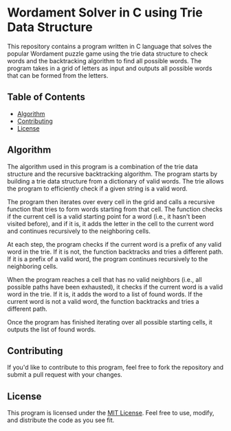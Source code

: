 # Wordament Solver in C using Trie Data Structure

This repository contains a program written in C language that solves the popular Wordament puzzle game using the trie data structure to check words and the backtracking algorithm to find all possible words. The program takes in a grid of letters as input and outputs all possible words that can be formed from the letters.

## Table of Contents

- [Algorithm](#algorithm)
- [Contributing](#contributing)
- [License](#license)

## Algorithm

The algorithm used in this program is a combination of the trie data structure and the recursive backtracking algorithm. The program starts by building a trie data structure from a dictionary of valid words. The trie allows the program to efficiently check if a given string is a valid word.

The program then iterates over every cell in the grid and calls a recursive function that tries to form words starting from that cell. The function checks if the current cell is a valid starting point for a word (i.e., it hasn't been visited before), and if it is, it adds the letter in the cell to the current word and continues recursively to the neighboring cells.

At each step, the program checks if the current word is a prefix of any valid word in the trie. If it is not, the function backtracks and tries a different path. If it is a prefix of a valid word, the program continues recursively to the neighboring cells.

When the program reaches a cell that has no valid neighbors (i.e., all possible paths have been exhausted), it checks if the current word is a valid word in the trie. If it is, it adds the word to a list of found words. If the current word is not a valid word, the function backtracks and tries a different path.

Once the program has finished iterating over all possible starting cells, it outputs the list of found words.

## Contributing

If you'd like to contribute to this program, feel free to fork the repository and submit a pull request with your changes. 

## License

This program is licensed under the [MIT License](./LICENSE). Feel free to use, modify, and distribute the code as you see fit.

